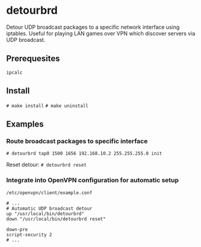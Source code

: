 # detourbrd
Detour UDP broadcast packages to a specific network interface using iptables. Useful for playing LAN games over VPN which discover servers via UDP broadcast.

## Prerequesites
```ipcalc```

## Install
```# make install```
```# make uninstall```

## Examples
### Route broadcast packages to specific interface
```# detourbrd tap0 1500 1656 192.168.10.2 255.255.255.0 init```

Reset detour:
```# detourbrd reset```

### Integrate into OpenVPN configuration for automatic setup
```
/etc/openvpn/client/example.conf
```
```
# ...
# Automatic UDP broadcast detour
up "/usr/local/bin/detourbrd"
down "/usr/local/bin/detourbrd reset"

down-pre
script-security 2
# ...
```
